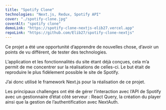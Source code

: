 ```yaml
---
title: "Spotify Clone"
technologies: "Next.js, Redux, Spotify API"
cover: "./spotify-clone.jpg"
coverAlt: "spotify clone"
demoLink: "https://spotify-clone-nextjs-elib27.vercel.app"
repoLink: "https://github.com/Elib27/spotify-clone-nextjs"
---
```


Ce projet a été une opportunité d’apprendre de nouvelles chose, d’avoir un points de vu différent, de tester des technologies.

L’application et les fonctionnalités du site étant déjà conçues, cela m’a permit de me concentrer sur la réalisations de celles-ci. Le but était de reproduire le plus fidèlement possible le site de Spotify.

J’ai donc utilisé le framework Next.js pour la réalisation de ce projet.

Les principaux challenges ont été de gérer l’interaction avec l’API de Spotify avec un gestionnaire d’état côté serveur : React Query, la création du player ainsi que la gestion de l’authentification avec NextAuth.